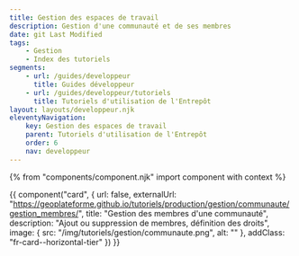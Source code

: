 ```yaml
---
title: Gestion des espaces de travail
description: Gestion d'une communauté et de ses membres
date: git Last Modified
tags:
    - Gestion
    - Index des tutoriels
segments:
    - url: /guides/developpeur
      title: Guides développeur
    - url: /guides/developpeur/tutoriels
      title: Tutoriels d'utilisation de l'Entrepôt
layout: layouts/developpeur.njk
eleventyNavigation:
    key: Gestion des espaces de travail
    parent: Tutoriels d'utilisation de l'Entrepôt
    order: 6
    nav: developpeur
---
```


{% from "components/component.njk" import component with context %}

<div class="fr-grid-row--gutters fr-mb-1w">

<div class="fr-col fr-col-md-12">

{{ component("card", {
    url: false,
    externalUrl: "https://geoplateforme.github.io/tutoriels/production/gestion/communaute/gestion_membres/",
    title: "Gestion des membres d'une communauté",
    description: "Ajout ou suppression de membres, définition des droits",
    image: {
        src: "/img/tutoriels/gestion/communaute.png",
        alt: ""
    },
    addClass: "fr-card--horizontal-tier"
}) }}

</div>

</div>
